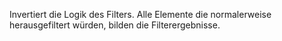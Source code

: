 Invertiert die Logik des Filters. Alle Elemente die normalerweise
herausgefiltert würden, bilden die Filterergebnisse.